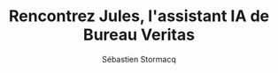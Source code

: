---
title: "Rencontrez Jules, l'assistant IA de Bureau Veritas"
description: "Dans cet épisode, nous recevons l’équipe de Bureau Veritas pour une plongée passionnante dans l’univers de l’IA générative appliquée à la certification et à la gestion documentaire. Découvrez comment cette entreprise centenaire, acteur clé de la confiance et de la conformité, utilise les technologies AWS pour transformer ses processus métiers grâce à son assistant IA, Jules.

De la gestion des documents complexes à l’automatisation des processus, en passant par les défis de l’intégration API, du chunking, de la formation et de l’acculturation des équipes, cet épisode met en lumière une transformation profonde et concrète du secteur maritime à l’ère de l’intelligence artificielle.

Un échange riche en enseignements techniques et en retours d’expérience, qui illustre comment l’IA peut devenir un levier de productivité, de qualité et d’innovation, tout en renforçant la confiance dans les décisions critiques."
episode: 302
duration: "00:48:20"
size: 60578354
file: "302.mp3"
social-background: "302.png"
category: "podcasts"
guests:
- "name": "Edouard Lagrue"
  "link": https://www.linkedin.com/in/elagrue/
  "title": "Group AI & Robotics Product Manager, Bureau Veritas"
- "name": "Michel-Ange Camhi"
  "link": https://www.linkedin.com/in/michel-ange-camhi/
  "title": "Group AI & Robotics Product Manager, Bureau Veritas"
publication: "2025-06-13 04:00:00 +0100"
author: "Sébastien Stormacq"
links:
- text: "Bureau veritas"
  link: https://group.bureauveritas.com/
---